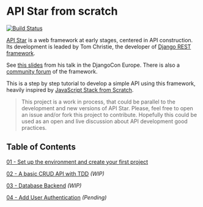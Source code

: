 # API Star from scratch
[![Build Status](https://travis-ci.org/servomac/apistar-from-scratch.svg?branch=master)](https://travis-ci.org/servomac/apistar-from-scratch)

[API Star](https://github.com/tomchristie/apistar) is a web framework at early stages, centered in API construction. Its development is leaded by Tom Christie, the developer of [Django REST framework](http://www.django-rest-framework.org/).

See [this slides](http://www.encode.io/talks/rethinking-the-web-api-framework/assets/player/KeynoteDHTMLPlayer.html#0) from his talk in the DjangoCon Europe. There is also a [community forum]() of the framework.

This is a step by step tutorial to develop a simple API using this framework, heavily inspired by [JavaScript Stack from Scratch](https://github.com/verekia/js-stack-from-scratch).

> This project is a work in process, that could be parallel to the development and new versions of API Star. Please, feel free to open an issue and/or fork this project to contribute. Hopefully this could be used as an open and live discussion about API development good practices.

## Table of Contents

 [01 - Set up the environment and create your first project](/tutorial/01-environment-and-boilerplate.md#readme)

 [02 - A basic CRUD API with TDD](/tutorial/02-crud-api.md#readme) *(WIP)*

 [03 - Database Backend](/tutorial/03-database-backend.md#readme) *(WIP)*

 [04 - Add User Authentication](/tutorial/04-add-user-authentication) *(Pending)*
 